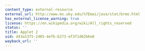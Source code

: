 ```yaml
---
content_type: external-resource
external_url: http://www.ms.uky.edu/%7Emai/java/stat/brmo.html
has_external_license_warning: true
license: https://en.wikipedia.org/wiki/All_rights_reserved
status: ''
title: Applet 2
uid: d43a13f5-2d65-4efb-b273-ef3f1d02b6e8
wayback_url: ''
---
```

